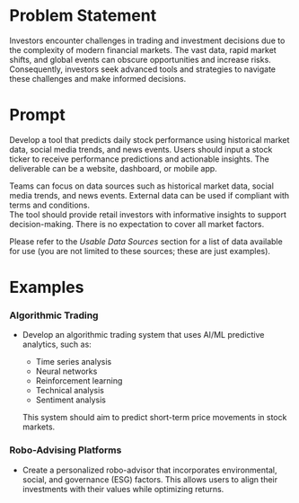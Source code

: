 # Problem Statement

Investors encounter challenges in trading and investment decisions due to the complexity of modern financial markets. The vast data, rapid market shifts, and global events can obscure opportunities and increase risks. Consequently, investors seek advanced tools and strategies to navigate these challenges and make informed decisions.

# Prompt

Develop a tool that predicts daily stock performance using historical market data, social media trends, and news events. Users should input a stock ticker to receive performance predictions and actionable insights. The deliverable can be a website, dashboard, or mobile app.

Teams can focus on data sources such as historical market data, social media trends, and news events. External data can be used if compliant with terms and conditions.  
The tool should provide retail investors with informative insights to support decision-making. There is no expectation to cover all market factors.

Please refer to the *Usable Data Sources* section for a list of data available for use (you are not limited to these sources; these are just examples).

# Examples

### Algorithmic Trading

- Develop an algorithmic trading system that uses AI/ML predictive analytics, such as:
  - Time series analysis
  - Neural networks
  - Reinforcement learning
  - Technical analysis
  - Sentiment analysis

  This system should aim to predict short-term price movements in stock markets.

### Robo-Advising Platforms

- Create a personalized robo-advisor that incorporates environmental, social, and governance (ESG) factors. This allows users to align their investments with their values while optimizing returns.



 
